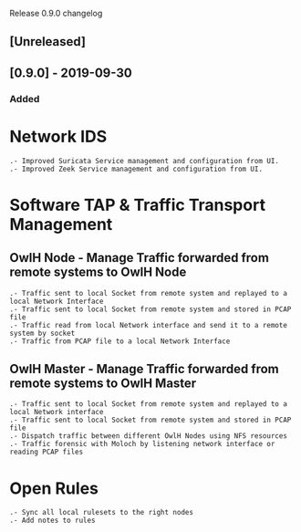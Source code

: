 

Release 0.9.0 changelog 

## [Unreleased]



## [0.9.0] - 2019-09-30
### Added
Network IDS
===========

    .- Improved Suricata Service management and configuration from UI.
    .- Improved Zeek Service management and configuration from UI.

Software TAP & Traffic Transport Management
===========================================

OwlH Node - Manage Traffic forwarded from remote systems to OwlH Node 
---------------------------------------------------------------------

    .- Traffic sent to local Socket from remote system and replayed to a local Network Interface
    .- Traffic sent to local Socket from remote system and stored in PCAP file
    .- Traffic read from local Network interface and send it to a remote system by socket
    .- Traffic from PCAP file to a local Network Interface

OwlH Master - Manage Traffic forwarded from remote systems to OwlH Master 
-------------------------------------------------------------------------

    .- Traffic sent to local Socket from remote system and replayed to a local Network interface
    .- Traffic sent to local Socket from remote system and stored in PCAP file
    .- Dispatch traffic between different OwlH Nodes using NFS resources
    .- Traffic forensic with Moloch by listening network interface or reading PCAP files

Open Rules
==========

    .- Sync all local rulesets to the right nodes 
    .- Add notes to rules

